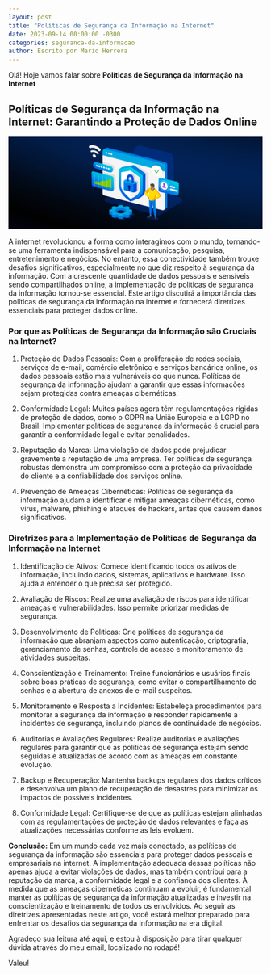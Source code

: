 ```yaml
---
layout: post
title: "Políticas de Segurança da Informação na Internet"
date: 2023-09-14 00:00:00 -0300
categories: seguranca-da-informacao
author: Escrito por Mario Herrera
---
```


Olá! Hoje vamos falar sobre **Políticas de Segurança da Informação na Internet**

## Políticas de Segurança da Informação na Internet: Garantindo a Proteção de Dados Online


![](https://github.com/mariopuebla17/blog/blob/main/_images/20230914/ps1.jpg?raw=true)

A internet revolucionou a forma como interagimos com o mundo, tornando-se uma ferramenta indispensável para a comunicação, pesquisa, entretenimento e negócios. No entanto, essa conectividade também trouxe desafios significativos, especialmente no que diz respeito à segurança da informação. Com a crescente quantidade de dados pessoais e sensíveis sendo compartilhados online, a implementação de políticas de segurança da informação tornou-se essencial. Este artigo discutirá a importância das políticas de segurança da informação na internet e fornecerá diretrizes essenciais para proteger dados online.

### Por que as Políticas de Segurança da Informação são Cruciais na Internet?

1. Proteção de Dados Pessoais: Com a proliferação de redes sociais, serviços de e-mail, comércio eletrônico e serviços bancários online, os dados pessoais estão mais vulneráveis do que nunca. Políticas de segurança da informação ajudam a garantir que essas informações sejam protegidas contra ameaças cibernéticas.

2. Conformidade Legal: Muitos países agora têm regulamentações rígidas de proteção de dados, como o GDPR na União Europeia e a LGPD no Brasil. Implementar políticas de segurança da informação é crucial para garantir a conformidade legal e evitar penalidades.

3. Reputação da Marca: Uma violação de dados pode prejudicar gravemente a reputação de uma empresa. Ter políticas de segurança robustas demonstra um compromisso com a proteção da privacidade do cliente e a confiabilidade dos serviços online.

4. Prevenção de Ameaças Cibernéticas: Políticas de segurança da informação ajudam a identificar e mitigar ameaças cibernéticas, como vírus, malware, phishing e ataques de hackers, antes que causem danos significativos.

### Diretrizes para a Implementação de Políticas de Segurança da Informação na Internet

1. Identificação de Ativos: Comece identificando todos os ativos de informação, incluindo dados, sistemas, aplicativos e hardware. Isso ajuda a entender o que precisa ser protegido.

2. Avaliação de Riscos: Realize uma avaliação de riscos para identificar ameaças e vulnerabilidades. Isso permite priorizar medidas de segurança.

3. Desenvolvimento de Políticas: Crie políticas de segurança da informação que abranjam aspectos como autenticação, criptografia, gerenciamento de senhas, controle de acesso e monitoramento de atividades suspeitas.

4. Conscientização e Treinamento: Treine funcionários e usuários finais sobre boas práticas de segurança, como evitar o compartilhamento de senhas e a abertura de anexos de e-mail suspeitos.

5. Monitoramento e Resposta a Incidentes: Estabeleça procedimentos para monitorar a segurança da informação e responder rapidamente a incidentes de segurança, incluindo planos de continuidade de negócios.

6. Auditorias e Avaliações Regulares: Realize auditorias e avaliações regulares para garantir que as políticas de segurança estejam sendo seguidas e atualizadas de acordo com as ameaças em constante evolução.

7. Backup e Recuperação: Mantenha backups regulares dos dados críticos e desenvolva um plano de recuperação de desastres para minimizar os impactos de possíveis incidentes.

8. Conformidade Legal: Certifique-se de que as políticas estejam alinhadas com as regulamentações de proteção de dados relevantes e faça as atualizações necessárias conforme as leis evoluem.

**Conclusão:** Em um mundo cada vez mais conectado, as políticas de segurança da informação são essenciais para proteger dados pessoais e empresariais na internet. A implementação adequada dessas políticas não apenas ajuda a evitar violações de dados, mas também contribui para a reputação da marca, a conformidade legal e a confiança dos clientes. À medida que as ameaças cibernéticas continuam a evoluir, é fundamental manter as políticas de segurança da informação atualizadas e investir na conscientização e treinamento de todos os envolvidos. Ao seguir as diretrizes apresentadas neste artigo, você estará melhor preparado para enfrentar os desafios da segurança da informação na era digital.


Agradeço sua leitura até aqui, e estou à disposição para tirar qualquer dúvida através do meu email, localizado no rodapé!

Valeu!